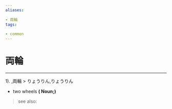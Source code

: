 ```yaml
---
aliases:
    
- 両輪
tags:
    
- common
---
```


# 両輪
---
1).
,両輪 > りょうりん,りょうりん

- two wheels
**( Noun;)**
> see also: 
            